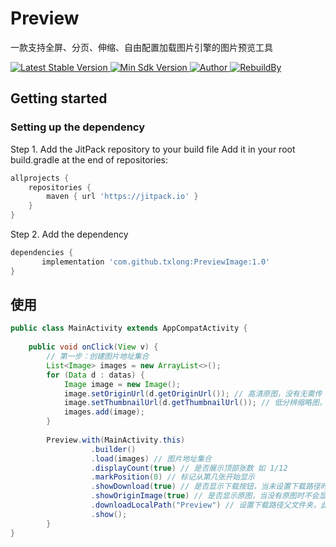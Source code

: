 # Preview
一款支持全屏、分页、伸缩、自由配置加载图片引擎的图片预览工具

<p align="left">
   <a href="https://jitpack.io/v/txlong/PreviewImage">
    <img src="https://jitpack.io/v/txlong/PreviewImage.svg" alt="Latest Stable Version" />
  </a>
  <a href="https://developer.android.com/about/versions/android-4.4.html">
    <img src="https://img.shields.io/badge/API-19%2B-blue.svg?style=flat-square" alt="Min Sdk Version" />
  </a>
  <a href="https://github.com/whamu2">
    <img src="https://img.shields.io/badge/Author-whamu2-orange.svg?style=flat-square" alt="Author" />
  </a>
  <a href="https://github.com/txlong">
    <img src="https://img.shields.io/badge/RebuildBy-txlong-green.svg?style=flat-square" alt="RebuildBy" />
  </a>
</p>

## Getting started

### Setting up the dependency

Step 1. Add the JitPack repository to your build file
Add it in your root build.gradle at the end of repositories:

```groovy
allprojects {
	repositories {
		maven { url 'https://jitpack.io' }
	}
}
```

Step 2. Add the dependency

```groovy
dependencies {
       implementation 'com.github.txlong:PreviewImage:1.0'
}
```

## 使用


```java
public class MainActivity extends AppCompatActivity {
    
    public void onClick(View v) {
        // 第一步：创建图片地址集合
        List<Image> images = new ArrayList<>();
        for (Data d : datas) {
            Image image = new Image();
            image.setOriginUrl(d.getOriginUrl()); // 高清原图，没有无需传
            image.setThumbnailUrl(d.getThumbnailUrl()); // 低分辨缩略图，必传
            images.add(image); 
        }
        
        Preview.with(MainActivity.this)
                  .builder()
                  .load(images) // 图片地址集合
                  .displayCount(true) // 是否展示顶部张数 如 1/12
                  .markPosition(0) // 标记从第几张开始显示
                  .showDownload(true) // 是否显示下载按钮，当未设置下载路径时不显示
                  .showOriginImage(true) // 是否显示原图，当没有原图时不会显示按钮
                  .downloadLocalPath("Preview") // 设置下载路径父文件夹，此路径为/storage/emulated/0/Pictures/Preview/
                  .show();
        }
}
```


